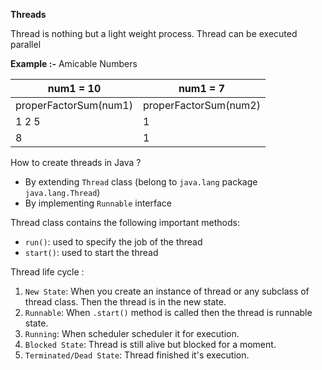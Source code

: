 <!--
  Author: omteja04
  Created on: 18-04-2024 20:51:37
  Description: MultiThreading
-->

**Threads**

Thread is nothing but a light weight process.
Thread can be executed parallel

**Example :-**
Amicable Numbers

| num1 = 10             | num1 = 7              |
| --------------------- | --------------------- |
| properFactorSum(num1) | properFactorSum(num2) |
| 1 2 5                 | 1                     |
| 8                     | 1                     |

How to create threads in Java ?

- By extending `Thread` class (belong to `java.lang` package `java.lang.Thread`)
- By implementing `Runnable` interface

Thread class contains the following important methods:

- `run()`: used to specify the job of the thread
- `start()`: used to start the thread

Thread life cycle :

1. `New State`: When you create an instance of thread or any subclass of thread class. Then the thread is in the new state.
2. `Runnable`: When `.start()` method is called then the thread is runnable state.
3. `Running`: When scheduler scheduler it for execution.
4. `Blocked State`: Thread is still alive but blocked for a moment.
5. `Terminated/Dead State`: Thread finished it's execution.
